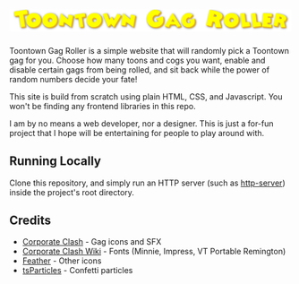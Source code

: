 # ![Toontown Gag Roller](/readme/title.png)

Toontown Gag Roller is a simple website that will randomly pick a Toontown gag for you. Choose how many toons and cogs you want, enable and disable certain gags from being rolled, and sit back while the power of random numbers decide your fate!

This site is build from scratch using plain HTML, CSS, and Javascript. You won't be finding any frontend libraries in this repo.

I am by no means a web developer, nor a designer. This is just a for-fun project that I hope will be entertaining for people to play around with.

## Running Locally

Clone this repository, and simply run an HTTP server (such as [http-server](https://github.com/http-party/http-server)) inside the project's root directory.

## Credits

- [Corporate Clash](https://corporateclash.net/) - Gag icons and SFX
- [Corporate Clash Wiki](https://corporateclash.wiki.gg/) - Fonts (Minnie, Impress, VT Portable Remington)
- [Feather](https://github.com/feathericons/feather) - Other icons
- [tsParticles](https://github.com/tsparticles/tsparticles) - Confetti particles
